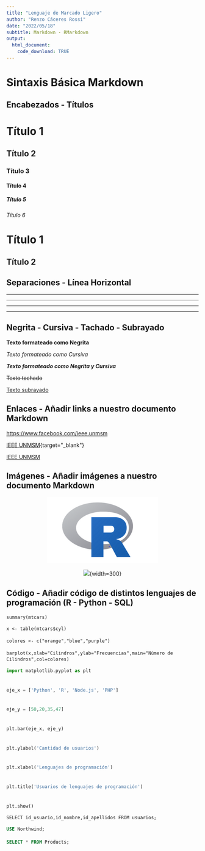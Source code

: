 ```yaml
---
title: "Lenguaje de Marcado Ligero"
author: "Renzo Cáceres Rossi"
date: "2022/05/18"
subtitle: Markdown - RMarkdown
output:
  html_document:
    code_download: TRUE
---
```


<!-- Añadir comentarios a nuestro documento Markdown - HTML Tags -->

# Sintaxis Básica Markdown

## Encabezados - Títulos

# Título 1
## Título 2
### Título 3
#### Título 4
##### Título 5
###### Título 6

Título 1
=========

Título 2
---------

## Separaciones - Línea Horizontal

***

---

***

---


## Negrita - Cursiva - Tachado - Subrayado

**Texto formateado como Negrita**

*Texto formateado como Cursiva*

***Texto formateado como Negrita y Cursiva***

~~Texto tachado~~

<u>Texto subrayado</u> <!-- HTML tags -->


## Enlaces - Añadir links a nuestro documento Markdown

<https://www.facebook.com/ieee.unmsm>


[IEEE UNMSM](https://www.facebook.com/ieee.unmsm){target="_blank"}

[IEEE UNMSM](https://www.facebook.com/ieee.unmsm "Forma parte del IEEE UNMSM")


## Imágenes - Añadir imágenes a nuestro documento Markdown

<center>

![](logo_r.png)


![](https://d33wubrfki0l68.cloudfront.net/aee91187a9c6811a802ddc524c3271302893a149/a7003/images/bandthree2.png){width=300}

</center>

## Código - Añadir código de distintos lenguajes de programación (R - Python - SQL)

    summary(mtcars)
    
```
x <- table(mtcars$cyl)

colores <- c("orange","blue","purple")

barplot(x,xlab="Cilindros",ylab="Frecuencias",main="Número de Cilindros",col=colores)

```

```Python
import matplotlib.pyplot as plt
 

eje_x = ['Python', 'R', 'Node.js', 'PHP']
 

eje_y = [50,20,35,47]
 

plt.bar(eje_x, eje_y)
 

plt.ylabel('Cantidad de usuarios')
 

plt.xlabel('Lenguajes de programación')
 

plt.title('Usuarios de lenguajes de programación')
 

plt.show()

```

    SELECT id_usuario,id_nombre,id_apellidos FROM usuarios;
   
   
```sql
USE Northwind;

SELECT * FROM Products;

```



